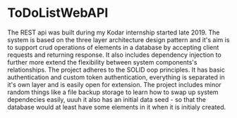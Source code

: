 # ToDoListWebAPI
 The REST api was built during my Kodar internship started late 2019.
  The system is based on the three layer architecture design pattern and it's aim is to support crud operations of elements in a database by accepting client requests and returning response.
  It also includes dependency injection to further more extend the flexibility between system components's relationships. The project  adheres to the SOLID oop principles. It has basic authentication and custom token authentication, everything is separated in it's own layer and is easily open for extension. The project includes minor random things like a file backup storage to learn how to swap up system dependecies easily, uuuh it also has an initial data seed - so that the database would at least have some elements in it when it is initialy created. 
